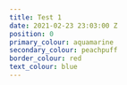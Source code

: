 ```yaml
---
title: Test 1
date: 2021-02-23 23:03:00 Z
position: 0
primary_colour: aquamarine
secondary_colour: peachpuff
border_colour: red
text_colour: blue
---
```


